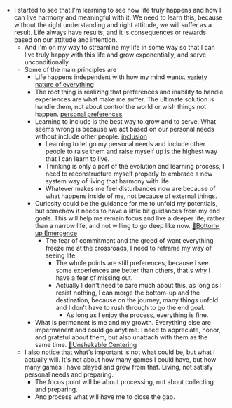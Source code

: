 - I started to see that I'm learning to see how life truly happens and how I can live harmony and meaningful with it. We need to learn this, because without the right understanding and right attitude, we will suffer as a result. Life always have results, and it is consequences or rewards based on our attitude and intention. 
    - And I'm on my way to streamline my life in some way so that I can live truly happy with this life and grow exponentially, and serve unconditionally.
    - Some of the main principles are
        - Life happens independent with how my mind wants. [variety nature of everything](<variety nature of everything.md>)
        - The root thing is realizing that preferences and inability to handle experiences are what make me suffer. The ultimate solution is handle them, not about control the world or wish things not happen. [personal preferences](<personal preferences.md>)
        - Learning to include is the best way to grow and to serve. What seems wrong is because we act based on our personal needs without include other people. [inclusion](<inclusion.md>)
            - Learning to let go my personal needs and include other people to raise them and raise myself up is the highest way that I can learn to live.
            - Thinking is only a part of the evolution and learning process, I need to reconstructure myself properly to embrace a new system way of living that harmony with life. 
            - Whatever makes me feel disturbances now are because of what happens inside of me, not because of external things.
        - Curiosity could be the guidance for me to unfold my potentials, but somehow it needs to have a little bit guidances from my end goals. This will help me remain focus and live a deeper life, rather than a narrow life, and not willing to go deep like now. [🌲Bottom-up Emergence](<🌲Bottom-up Emergence.md>) 
            - The fear of commitment and the greed of want everything freeze me at the crossroads, I need to reframe my way of seeing life.
                - The whole points are still preferences, because I see some experiences are better than others, that's why I have a fear of missing out.
                - Actually I don't need to care much about this, as long as I resist nothing, I can merge the bottom-up and the destination, because on the journey, many things unfold and I don't have to rush through to go the end goal.
                    - As long as I enjoy the process, everything is fine.
        - What is permanent is me and my growth. Everything else are impermanent and could go anytime. I need to appreciate, honor, and grateful about them, but also unattach with them as the same time. [🌱Unshakable Centering](<🌱Unshakable Centering.md>)
    - I also notice that what's important is not what could be, but what I actually will. It's not about how many games I could have, but how many games I have played and grew from that. Living, not satisfy personal needs and preparing.
        - The focus point will be about processing, not about collecting and preparing.
        - And process what will have me to close the gap.
